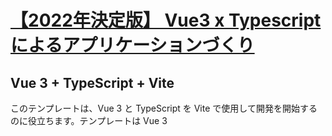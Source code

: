 # [【2022年決定版】 Vue3 x Typescriptによるアプリケーションづくり](https://www.udemy.com/course/vue3-typescript)
## Vue 3 + TypeScript + Vite
このテンプレートは、Vue 3 と TypeScript を Vite で使用して開発を開始するのに役立ちます。テンプレートは Vue 3 <script setup>SFC を使用しています。詳細については、[script setup docs](https://v3.vuejs.org/api/sfc-script-setup.html#sfc-script-setup)をご覧ください。

## 推奨される IDE セットアップ
- VS Code + Volar
